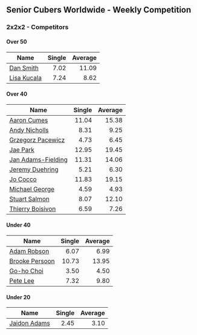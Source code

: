 ## Senior Cubers Worldwide - Weekly Competition
### 2x2x2 - Competitors

#### Over 50

| Name | Single | Average |
| -- | --: | --: |
| [Dan Smith](../persons/Dan_Smith.md) |7.02 |11.09 |
| [Lisa Kucala](../persons/Lisa_Kucala.md) |7.24 |8.62 |

#### Over 40

| Name | Single | Average |
| -- | --: | --: |
| [Aaron Cumes](../persons/Aaron_Cumes.md) |11.04 |15.38 |
| [Andy Nicholls](../persons/Andy_Nicholls.md) |8.31 |9.25 |
| [Grzegorz Pacewicz](../persons/Grzegorz_Pacewicz.md) |4.73 |6.45 |
| [Jae Park](../persons/Jae_Park.md) |12.95 |19.45 |
| [Jan Adams-Fielding](../persons/Jan_Adams-Fielding.md) |11.31 |14.06 |
| [Jeremy Duehring](../persons/Jeremy_Duehring.md) |5.21 |6.30 |
| [Jo Cocco](../persons/Jo_Cocco.md) |11.83 |19.15 |
| [Michael George](../persons/Michael_George.md) |4.59 |4.93 |
| [Stuart Salmon](../persons/Stuart_Salmon.md) |8.07 |12.10 |
| [Thierry Boisivon](../persons/Thierry_Boisivon.md) |6.59 |7.26 |

#### Under 40

| Name | Single | Average |
| -- | --: | --: |
| [Adam Robson](../persons/Adam_Robson.md) |6.07 |6.99 |
| [Brooke Persoon](../persons/Brooke_Persoon.md) |10.73 |13.95 |
| [Go-ho Choi](../persons/Go-ho_Choi.md) |3.50 |4.50 |
| [Pete Lee](../persons/Pete_Lee.md) |7.32 |9.80 |

#### Under 20

| Name | Single | Average |
| -- | --: | --: |
| [Jaidon Adams](../persons/Jaidon_Adams.md) |2.45 |3.10 |

